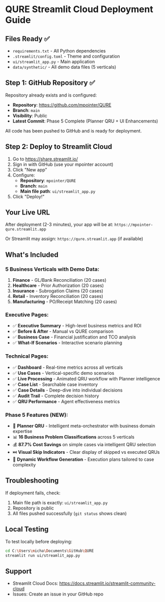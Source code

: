 # QURE Streamlit Cloud Deployment Guide

## Files Ready ✅

- `requirements.txt` - All Python dependencies
- `.streamlit/config.toml` - Theme and configuration
- `ui/streamlit_app.py` - Main application
- `data/synthetic/` - All demo data files (5 verticals)

## Step 1: GitHub Repository ✅

Repository already exists and is configured:
- **Repository**: https://github.com/mpointer/QURE
- **Branch**: `main`
- **Visibility**: Public
- **Latest Commit**: Phase 5 Complete (Planner QRU + UI Enhancements)

All code has been pushed to GitHub and is ready for deployment.

## Step 2: Deploy to Streamlit Cloud

1. Go to https://share.streamlit.io/
2. Sign in with GitHub (use your mpointer account)
3. Click "New app"
4. Configure:
   - **Repository**: `mpointer/QURE`
   - **Branch**: `main`
   - **Main file path**: `ui/streamlit_app.py`
5. Click "Deploy!"

## Your Live URL

After deployment (2-3 minutes), your app will be at:
`https://mpointer-qure.streamlit.app`

Or Streamlit may assign:
`https://qure.streamlit.app` (if available)

## What's Included

### 5 Business Verticals with Demo Data:
1. **Finance** - GL/Bank Reconciliation (20 cases)
2. **Healthcare** - Prior Authorization (20 cases)
3. **Insurance** - Subrogation Claims (20 cases)
4. **Retail** - Inventory Reconciliation (20 cases)
5. **Manufacturing** - PO/Receipt Matching (20 cases)

### Executive Pages:
- ✅ **Executive Summary** - High-level business metrics and ROI
- ✅ **Before & After** - Manual vs QURE comparison
- ✅ **Business Case** - Financial justification and TCO analysis
- ✅ **What-If Scenarios** - Interactive scenario planning

### Technical Pages:
- ✅ **Dashboard** - Real-time metrics across all verticals
- ✅ **Use Cases** - Vertical-specific demo scenarios
- ✅ **Live Processing** - Animated QRU workflow with Planner intelligence
- ✅ **Case List** - Searchable case inventory
- ✅ **Case Details** - Deep-dive into individual decisions
- ✅ **Audit Trail** - Complete decision history
- ✅ **QRU Performance** - Agent effectiveness metrics

### Phase 5 Features (NEW):
- 🧠 **Planner QRU** - Intelligent meta-orchestrator with business domain expertise
- 📊 **16 Business Problem Classifications** across 5 verticals
- 💰 **87.7% Cost Savings** on simple cases via intelligent QRU selection
- ⏭️ **Visual Skip Indicators** - Clear display of skipped vs executed QRUs
- 🎯 **Dynamic Workflow Generation** - Execution plans tailored to case complexity

## Troubleshooting

If deployment fails, check:
1. Main file path is exactly: `ui/streamlit_app.py`
2. Repository is public
3. All files pushed successfully (`git status` shows clean)

## Local Testing

To test locally before deploying:
```bash
cd C:\Users\micha\Documents\GitHub\QURE
streamlit run ui/streamlit_app.py
```

## Support

- Streamlit Cloud Docs: https://docs.streamlit.io/streamlit-community-cloud
- Issues: Create an issue in your GitHub repo
